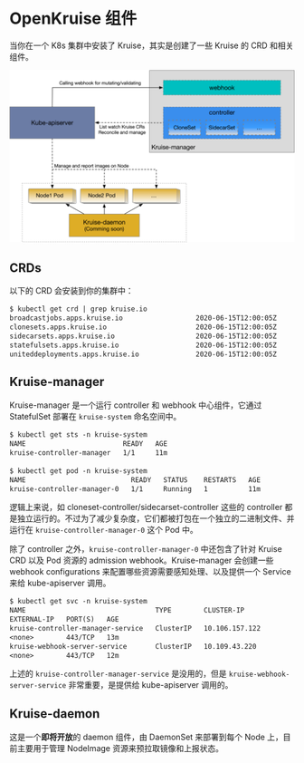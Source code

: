 # OpenKruise 组件

当你在一个 K8s 集群中安装了 Kruise，其实是创建了一些 Kruise 的 CRD 和相关组件。

![OpenKruise components](/img/docs/components.png)

## CRDs

以下的 CRD 会安装到你的集群中：

```shell
$ kubectl get crd | grep kruise.io
broadcastjobs.apps.kruise.io                  2020-06-15T12:00:05Z
clonesets.apps.kruise.io                      2020-06-15T12:00:05Z
sidecarsets.apps.kruise.io                    2020-06-15T12:00:05Z
statefulsets.apps.kruise.io                   2020-06-15T12:00:05Z
uniteddeployments.apps.kruise.io              2020-06-15T12:00:05Z
```

## Kruise-manager

Kruise-manager 是一个运行 controller 和 webhook 中心组件，它通过 StatefulSet 部署在 `kruise-system` 命名空间中。

```shell
$ kubectl get sts -n kruise-system
NAME                        READY   AGE
kruise-controller-manager   1/1     11m

$ kubectl get pod -n kruise-system
NAME                          READY   STATUS    RESTARTS   AGE
kruise-controller-manager-0   1/1     Running   1          11m
```

<!-- It can be deployed as multiple replicas with StatefulSet, but only one of them could become leader and start working, others will keep retrying to acquire the lock. -->

逻辑上来说，如 cloneset-controller/sidecarset-controller 这些的 controller 都是独立运行的。不过为了减少复杂度，它们都被打包在一个独立的二进制文件、并运行在 `kruise-controller-manager-0` 这个 Pod 中。

除了 controller 之外，`kruise-controller-manager-0` 中还包含了针对 Kruise CRD 以及 Pod 资源的 admission webhook。Kruise-manager 会创建一些 webhook configurations 来配置哪些资源需要感知处理、以及提供一个 Service 来给 kube-apiserver 调用。

```shell
$ kubectl get svc -n kruise-system
NAME                                TYPE        CLUSTER-IP       EXTERNAL-IP   PORT(S)   AGE
kruise-controller-manager-service   ClusterIP   10.106.157.122   <none>        443/TCP   13m
kruise-webhook-server-service       ClusterIP   10.109.43.220    <none>        443/TCP   12m
```

上述的 `kruise-controller-manager-service` 是没用的，但是 `kruise-webhook-server-service` 非常重要，是提供给 kube-apiserver 调用的。

## Kruise-daemon

这是一个**即将开放**的 daemon 组件，由 DaemonSet 来部署到每个 Node 上，目前主要用于管理 NodeImage 资源来预拉取镜像和上报状态。
